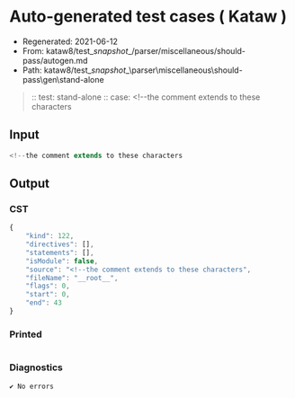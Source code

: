 # Auto-generated test cases ( Kataw )
- Regenerated: 2021-06-12
- From: kataw8/test\__snapshot__/parser/miscellaneous/should-pass/autogen.md
- Path: kataw8/test\__snapshot__\parser\miscellaneous\should-pass\gen\stand-alone
> :: test: stand-alone
> :: case: <!--the comment extends to these characters
## Input

`````js
<!--the comment extends to these characters
`````
## Output

### CST

```javascript
{
    "kind": 122,
    "directives": [],
    "statements": [],
    "isModule": false,
    "source": "<!--the comment extends to these characters",
    "fileName": "__root__",
    "flags": 0,
    "start": 0,
    "end": 43
}
```

### Printed

```javascript


```

### Diagnostics

```javascript
✔ No errors
```

